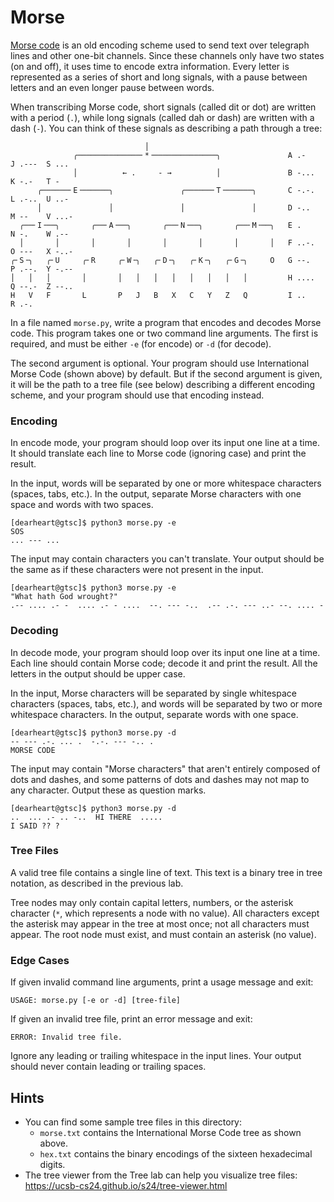 # Morse

[Morse code][morse]  is an old encoding scheme used  to send text over telegraph
lines and other one-bit channels.  Since these channels only have two states (on
and off), it uses time to encode extra information.  Every letter is represented
as a series of short and long signals,  with a pause between letters and an even
longer pause between words.

When transcribing Morse code, short signals (called dit or dot) are written with
a period (`.`),  while long signals (called dah or dash) are written with a dash
(`-`).  You can think of these signals as describing a path through a tree:

```
                              │
              ╭──────────────╴*╶──────────────╮               A .-    J .---  S ...
              │          ← .     - →          │               B -...  K -.-   T -
      ╭──────╴E╶──────╮               ╭──────╴T╶──────╮       C -.-.  L .-..  U ..-
      │               │               │               │       D -..   M --    V ...-
  ╭──╴I╶──╮       ╭──╴A╶──╮       ╭──╴N╶──╮       ╭──╴M╶──╮   E .     N -.    W .--
  │       │       │       │       │       │       │       │   F ..-.  O ---   X -..-
╭╴S╶╮   ╭╴U     ╭╴R     ╭╴W╶╮   ╭╴D╶╮   ╭╴K╶╮   ╭╴G╶╮     O   G --.   P .--.  Y -.--
│   │   │       │       │   │   │   │   │   │   │   │         H ....  Q --.-  Z --..
H   V   F       L       P   J   B   X   C   Y   Z   Q         I ..    R .-.
```

In a file named `morse.py`, write a program that encodes and decodes Morse code.
This program takes one or two command line arguments. The first is required, and
must be either `-e` (for encode) or `-d` (for decode).

The second argument  is optional.  Your program  should use  International Morse
Code  (shown above) by default.  But if the second argument is given, it will be
the path to  a tree file (see below) describing a different encoding scheme, and
your program should use that encoding instead.

### Encoding

In encode mode,  your program should loop over its input one line at a time.  It
should translate each line to Morse code (ignoring case) and print the result.

In  the input,  words will be  separated by  one or more  whitespace  characters
(spaces, tabs, etc.).  In the output,  separate Morse characters  with one space
and words with two spaces.

```
[dearheart@gtsc]$ python3 morse.py -e
SOS
... --- ...
```

The input may contain characters you can't translate.  Your output should be the
same as if these characters were not present in the input.

```
[dearheart@gtsc]$ python3 morse.py -e
"What hath God wrought?"
.-- .... .- -  .... .- - ....  --. --- -..  .-- .-. --- ..- --. .... -
```

### Decoding

In decode mode, your program should loop over its input one line at a time. Each
line should contain Morse code; decode it and print the result.  All the letters
in the output should be upper case.

In the input, Morse characters will be separated by single whitespace characters
(spaces, tabs, etc.),  and words  will be  separated by  two or more  whitespace
characters.  In the output, separate words with one space.

```
[dearheart@gtsc]$ python3 morse.py -d
-- --- .-. ... .  -.-. --- -.. .
MORSE CODE
```

The input may contain  "Morse characters"  that aren't entirely composed of dots
and dashes,  and some patterns of dots and dashes may not  map to any character.
Output these as question marks.

```
[dearheart@gtsc]$ python3 morse.py -d
..  ... .- .. -..  HI THERE  .....
I SAID ?? ?
```

### Tree Files

A valid tree file contains a single line of text.  This text is a binary tree in
tree notation, as described in the previous lab.

Tree nodes may only contain  capital letters, numbers, or the asterisk character
(`*`, which represents a node with no value). All characters except the asterisk
may appear in the tree  at most once;  not all characters must appear.  The root
node must exist, and must contain an asterisk (no value).

### Edge Cases

If given invalid command line arguments, print a usage message and exit:

```
USAGE: morse.py [-e or -d] [tree-file]
```

If given an invalid tree file, print an error message and exit:

```
ERROR: Invalid tree file.
```

Ignore any leading or trailing whitespace in the input lines. Your output should
never contain leading or trailing spaces.


## Hints

- You can find some sample tree files in this directory:
  - `morse.txt` contains the International Morse Code tree as shown above.
  - `hex.txt` contains the binary encodings of the sixteen hexadecimal digits.
- The tree viewer from the Tree lab can help you visualize tree files:\
  <https://ucsb-cs24.github.io/s24/tree-viewer.html>


[morse]: <https://en.wikipedia.org/wiki/Morse_code>
